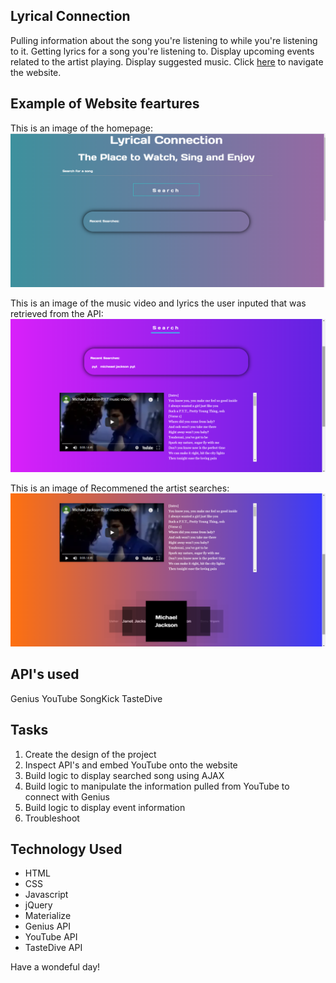 
## Lyrical Connection
Pulling information about the song you're listening to while you're listening to it. Getting lyrics for a song you're listening to. Display upcoming events related to the artist playing. Display suggested music. Click [here](https://ausar1989.github.io/group-project-1/) to navigate the website.

## Example of Website feartures
This is an image of the homepage:
![Homepage](assets/images/Lyric1.png)

This is an image of the music video and lyrics the user inputed that was retrieved from the API:
![MusicAndLyrics](assets/images/Lyric3.png)

This is an image of Recommened the artist searches:
![MusicAnd](assets/images/Lyric4.png)

## API's used
Genius
YouTube
SongKick
TasteDive

## Tasks
1. Create the design of the project
2. Inspect API's and embed YouTube onto the website
3. Build logic to display searched song using AJAX
4. Build logic to manipulate the information pulled from YouTube to connect with Genius
5. Build logic to display event information
6. Troubleshoot 

## Technology Used
* HTML
* CSS
* Javascript
* jQuery
* Materialize
* Genius API
* YouTube API
* TasteDive API

Have a wondeful day!



